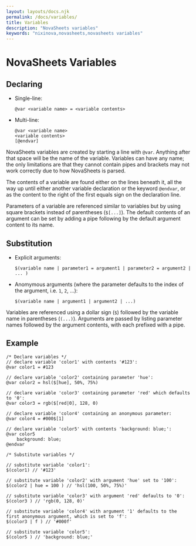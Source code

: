 ```yaml
---
layout: layouts/docs.njk
permalink: /docs/variables/
title: Variables
description: "NovaSheets variables"
keywords: "nixinova,novasheets,novasheets variables"
---
```

# NovaSheets Variables

## Declaring
- Single-line:
  ```nss
  @var <variable name> = <variable contents>
  ```
- Multi-line:
  ```nss
  @var <variable name>
  <variable contents>
  [@endvar]
  ```

NovaSheets variables are created by starting a line with `@var`. Anything after that space will be the name of the variable.
Variables can have any name; the only limitations are that they cannot contain pipes and brackets may not work correctly due to how NovaSheets is parsed.

The contents of a variable are found either on the lines beneath it, all the way up until either another variable declaration or the keyword `@endvar`, or as the content to the right of the first equals sign on the declaration line.

Parameters of a variable are referenced similar to variables but by using square brackets instead of parentheses (`$[...]`). The default contents of an argument can be set by adding a pipe following by the default argument content to its name.

## Substitution
- Explicit arguments:
  ```nss
  $(variable name | parameter1 = argument1 | parameter2 = argument2 | ... )
  ```
- Anomymous arguments (where the parameter defaults to the index of the argument, i.e. `1`, `2`, ...):
  ```nss
  $(variable name | argument1 | argument2 | ...)
  ```

Variables are referenced using a dollar sign (`$`) followed by the variable name in parentheses (`(...)`).
Arguments are passed by listing parameter names followed by the argument contents, with each prefixed with a pipe.

## Example

```nss
/* Declare variables */
// declare variable 'color1' with contents '#123':
@var color1 = #123

// declare variable 'color2' containing parameter 'hue':
@var color2 = hsl($[hue], 50%, 75%)

// declare variable 'color3' containing parameter 'red' which defaults to '0':
@var color3 = rgb($[red|0], 128, 0)

// declare variable 'color4' containing an anonymous parameter:
@var color4 = #000$[1]

// declare variable 'color5' with contents 'background: blue;':
@var color5
    background: blue;
@endvar 

/* Substitute variables */

// substitute variable 'color1':
$(color1) // '#123'

// substitute variable 'color2' with argument 'hue' set to '100':
$(color2 | hue = 100 ) // 'hsl(100, 50%, 75%)'

// substitute variable 'color3' with argument 'red' defaults to '0':
$(color3 ) // 'rgb(0, 128, 0)'

// substitute variable 'color4' with argument '1' defaults to the first anonymous argument, which is set to 'f':
$(color3 | f ) // '#000f'

// substitute variable 'color5':
$(color5 ) // 'background: blue;'
```
